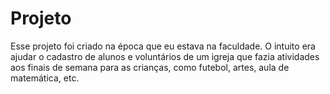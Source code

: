 # Projeto
Esse projeto foi criado na época que eu estava na faculdade.
O intuito era ajudar o cadastro de alunos e voluntários de um igreja que fazia atividades aos finais de semana para as crianças, como futebol, artes, aula de matemática, etc.
